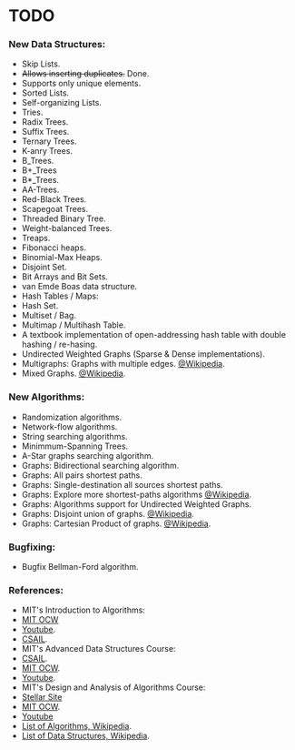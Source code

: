# TODO

### New Data Structures:

 * Skip Lists.
  * ~~Allows inserting duplicates.~~ Done.
  * Supports only unique elements.
 * Sorted Lists.
 * Self-organizing Lists.
 * Tries.
 * Radix Trees.
 * Suffix Trees.
 * Ternary Trees.
 * K-anry Trees.
 * B_Trees.
 * B+_Trees
 * B*_Trees.
 * AA-Trees.
 * Red-Black Trees.
 * Scapegoat Trees.
 * Threaded Binary Tree.
 * Weight-balanced Trees.
 * Treaps.
 * Fibonacci heaps.
 * Binomial-Max Heaps.
 * Disjoint Set.
 * Bit Arrays and Bit Sets.
 * van Emde Boas data structure.
 * Hash Tables / Maps:
  * Hash Set.
  * Multiset / Bag.
  * Multimap / Multihash Table.
  * A textbook implementation of open-addressing hash table with double hashing / re-hasing.
 * Undirected Weighted Graphs (Sparse & Dense implementations).
 * Multigraphs: Graphs with multiple edges. [@Wikipedia](https://en.wikipedia.org/wiki/Multigraph).
 * Mixed Graphs. [@Wikipedia](https://en.wikipedia.org/wiki/Mixed_graph).

### New Algorithms:

 * Randomization algorithms.
 * Network-flow algorithms.
 * String searching algorithms.
 * Minimmum-Spanning Trees.
 * A-Star graphs searching algorithm.
 * Graphs: Bidirectional searching algorithm.
 * Graphs: All pairs shortest paths.
 * Graphs: Single-destination all sources shortest paths.
 * Graphs: Explore more shortest-paths algorithms [@Wikipedia](https://en.wikipedia.org/wiki/Shortest_path_problem).
 * Graphs: Algorithms support for Undirected Weighted Graphs.
 * Graphs: Disjoint union of graphs. [@Wikipedia](https://en.wikipedia.org/wiki/Graph_(mathematics)#Operations_on_graphs).
 * Graphs: Cartesian Product of graphs. [@Wikipedia](https://en.wikipedia.org/wiki/Cartesian_product_of_graphs).
 
### Bugfixing:

 * Bugfix Bellman-Ford algorithm.
 
### References:

* MIT's Introduction to Algorithms:
 * [MIT OCW](http://ocw.mit.edu/courses/electrical-engineering-and-computer-science/6-006-introduction-to-algorithms-fall-2011/)
 * [Youtube](https://www.youtube.com/playlist?list=PLUl4u3cNGP61Oq3tWYp6V_F-5jb5L2iHb).
 * [CSAIL](http://courses.csail.mit.edu/6.006/fall11/notes.shtml).
* MIT's Advanced Data Structures Course:
 * [CSAIL](https://courses.csail.mit.edu/6.851/).
 * [MIT OCW](http://ocw.mit.edu/courses/electrical-engineering-and-computer-science/6-851-advanced-data-structures-spring-2012/).
 * [Youtube](https://www.youtube.com/playlist?list=PLUl4u3cNGP61hsJNdULdudlRL493b-XZf).
* MIT's Design and Analysis of Algorithms Course:
 * [Stellar Site](http://stellar.mit.edu/S/course/6/sp15/6.046J/materials.html)
 * [MIT OCW](http://ocw.mit.edu/courses/electrical-engineering-and-computer-science/6-046j-design-and-analysis-of-algorithms-spring-2012/).
 * [Youtube](https://www.youtube.com/playlist?list=PL8B24C31197EC371C)
* [List of Algorithms, Wikipedia](https://en.wikipedia.org/wiki/List_of_algorithms).
* [List of Data Structures, Wikipedia](https://en.wikipedia.org/wiki/List_of_data_structures).
